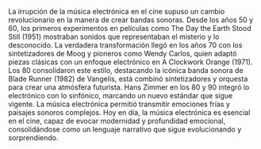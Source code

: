 La irrupción de la música electrónica en el cine supuso un cambio revolucionario en la manera de crear bandas sonoras.
Desde los años 50 y 60, los primeros experimentos en películas como The Day the Earth Stood Still (1951) mostraban sonidos que representaban el misterio y lo desconocido.
La verdadera transformación llegó en los años 70 con los sintetizadores de Moog y pioneros como Wendy Carlos, quien adaptó piezas clásicas con un enfoque electrónico en A Clockwork Orange (1971).
Los 80 consolidaron este estilo, destacando la icónica banda sonora de Blade Runner (1982) de Vangelis, está combinó sintetizadores y orquesta para crear una atmósfera futurista.
Hans Zimmer en los 80 y 90 integró lo electrónico con lo sinfónico, marcando un nuevo estándar que sigue vigente. La música electrónica permitió transmitir emociones frías y paisajes sonoros complejos.
Hoy en día, la música electrónica es esencial en el cine, capaz de evocar modernidad y profundidad emocional, consolidándose como un lenguaje narrativo que sigue evolucionando y sorprendiendo.
